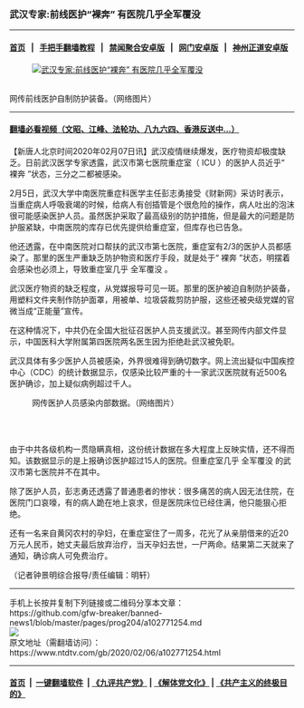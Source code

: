 ### 武汉专家:前线医护“裸奔” 有医院几乎全军覆没
------------------------

#### [首页](https://github.com/gfw-breaker/banned-news1/blob/master/README.md) &nbsp;&nbsp;|&nbsp;&nbsp; [手把手翻墙教程](https://github.com/gfw-breaker/guides/wiki) &nbsp;&nbsp;|&nbsp;&nbsp; [禁闻聚合安卓版](https://github.com/gfw-breaker/bn-android) &nbsp;&nbsp;|&nbsp;&nbsp; [网门安卓版](https://github.com/oGate2/oGate) &nbsp;&nbsp;|&nbsp;&nbsp; [神州正道安卓版](https://github.com/SzzdOgate/update) 



<div><div class="featured_image">
 <a href="https://i.ntdtv.com/assets/uploads/2020/02/3e09c5dba1505c3a1b90ee00942395d0.jpg" target="_blank">
  <figure>
   <img alt="武汉专家:前线医护“裸奔” 有医院几乎全军覆没" src="https://i.ntdtv.com/assets/uploads/2020/02/3e09c5dba1505c3a1b90ee00942395d0-800x450.jpg"/>
  </figure><br/>
 </a>
 <span class="caption">
  网传前线医护自制防护装备。（网络图片）
 </span>
</div>
</div><hr/>

#### [翻墙必看视频（文昭、江峰、法轮功、八九六四、香港反送中...）](https://github.com/gfw-breaker/banned-news1/blob/master/pages/link3.md)

<div><div class="post_content" itemprop="articleBody">
 <p>
  【新唐人北京时间2020年02月07日讯】武汉疫情继续爆发，医疗物资却极度缺乏。日前武汉医学专家透露，武汉市第七医院重症室（
  <ok href="https://www.ntdtv.com/gb/icu.htm">
   ICU
  </ok>
  ）的医护人员近乎“
  <ok href="https://www.ntdtv.com/gb/裸奔.htm">
   裸奔
  </ok>
  ”状态，三分之二都被感染。
 </p>
 <p>
  2月5日，武汉大学中南医院重症科医学主任彭志勇接受《财新网》采访时表示，当重症病人呼吸衰竭的时候，给病人有创插管是个很危险的操作，病人吐出的泡沫很可能感染医护人员。虽然医护采取了最高级别的防护措施，但是最大的问题是防护服紧缺，中南医院的库存已优先提供给重症室，但库存也已告急。
 </p>
 <p>
  他还透露，在中南医院对口帮扶的武汉市第七医院，重症室有2/3的医护人员都感染了。那里的医生严重缺乏防护物资和医疗手段，就是处于“
  <ok href="https://www.ntdtv.com/gb/裸奔.htm">
   裸奔
  </ok>
  ”状态，明摆着会感染也必须上，导致重症室几乎
  <ok href="https://www.ntdtv.com/gb/全军覆没.htm">
   全军覆没
  </ok>
  。
 </p>
 <p>
  武汉医疗物资的缺乏程度，从党媒报导可见一斑。那里的医护被迫自制防护装备，用塑料文件夹制作防护面罩，用被单、垃圾袋裁剪防护服，这些还被央级党媒的官微当成“正能量”宣传。
 </p>
 <p>
  在这种情况下，中共仍在全国大批征召医护人员支援武汉。甚至网传内部文件显示，中国医科大学附属第四医院两名医生因为拒绝赴武汉被免职。
 </p>
 <p>
  武汉具体有多少医护人员被感染，外界很难得到确切数字。网上流出疑似中国疾控中心（CDC）的统计数据显示，仅感染比较严重的十一家武汉医院就有近500名医护确诊，加上疑似病例超过千人。
 </p>
 <figure class="wp-caption aligncenter" id="attachment_102771264" style="width: 540px">
  <img alt="" class="size-full wp-image-102771264" src="https://i.ntdtv.com/assets/uploads/2020/02/20200205_15809632761095.jpg">
   <br/><figcaption class="wp-caption-text">
    网传医护人员感染内部数据。（网络图片）
   </figcaption><br/>
  </img>
 </figure><br/>
 <p>
  由于中共各级机构一贯隐瞒真相，这份统计数据在多大程度上反映实情，还不得而知。该数据显示的是上报确诊医护超过15人的医院。但重症室几乎
  <ok href="https://www.ntdtv.com/gb/全军覆没.htm">
   全军覆没
  </ok>
  的武汉市第七医院并不在其中。
 </p>
 <p>
  除了医护人员，彭志勇还透露了普通患者的惨状：很多痛苦的病人因无法住院，在医院门口哀嚎，有的病人跪在地上哀求，但是医院床位已经住满，他只能狠心拒绝。
 </p>
 <p>
  还有一名来自黄冈农村的孕妇，在重症室住了一周多，花光了从亲朋借来的近20万元人民币，她丈夫最后放弃治疗，当天孕妇去世，一尸两命。结果第二天就来了通知，确诊病人可免费治疗。
 </p>
 <p>
  （记者钟景明综合报导/责任编辑：明轩）
 </p>
 <div class="single_ad">
 </div>
</div>
</div>
<hr/>
手机上长按并复制下列链接或二维码分享本文章：<br/>
https://github.com/gfw-breaker/banned-news1/blob/master/pages/prog204/a102771254.md <br/>
<a href='https://github.com/gfw-breaker/banned-news1/blob/master/pages/prog204/a102771254.md'><img src='https://github.com/gfw-breaker/banned-news1/blob/master/pages/prog204/a102771254.md.png'/></a> <br/>
原文地址（需翻墙访问）：https://www.ntdtv.com/gb/2020/02/06/a102771254.html


------------------------
#### [首页](https://github.com/gfw-breaker/banned-news1/blob/master/README.md) &nbsp;|&nbsp; [一键翻墙软件](https://github.com/gfw-breaker/nogfw/blob/master/README.md) &nbsp;| [《九评共产党》](https://github.com/gfw-breaker/9ping.md/blob/master/README.md#九评之一评共产党是什么) | [《解体党文化》](https://github.com/gfw-breaker/jtdwh.md/blob/master/README.md) | [《共产主义的终极目的》](https://github.com/gfw-breaker/gczydzjmd.md/blob/master/README.md)


<img src='http://gfw-breaker.win/banned-news/pages/prog204/a102771254.md' width='0px' height='0px'/>